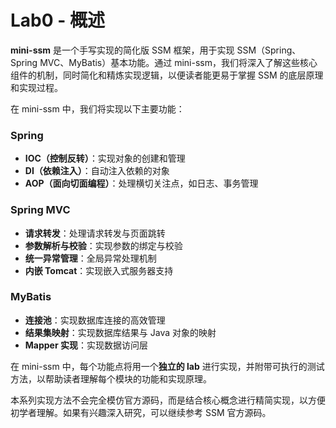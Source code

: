 # Lab0 - 概述

**mini-ssm** 是一个手写实现的简化版 SSM 框架，用于实现 SSM（Spring、Spring MVC、MyBatis）基本功能。通过 mini-ssm，我们将深入了解这些核心组件的机制，同时简化和精炼实现逻辑，以便读者能更易于掌握 SSM 的底层原理和实现过程。

在 mini-ssm 中，我们将实现以下主要功能：

### Spring
- **IOC（控制反转）**：实现对象的创建和管理
- **DI（依赖注入）**：自动注入依赖的对象
- **AOP（面向切面编程）**：处理横切关注点，如日志、事务管理

### Spring MVC
- **请求转发**：处理请求转发与页面跳转
- **参数解析与校验**：实现参数的绑定与校验
- **统一异常管理**：全局异常处理机制
- **内嵌 Tomcat**：实现嵌入式服务器支持

### MyBatis
- **连接池**：实现数据库连接的高效管理
- **结果集映射**：实现数据库结果与 Java 对象的映射
- **Mapper 实现**：实现数据访问层

在 mini-ssm 中，每个功能点将用一个**独立的 lab** 进行实现，并附带可执行的测试方法，以帮助读者理解每个模块的功能和实现原理。

本系列实现方法不会完全模仿官方源码，而是结合核心概念进行精简实现，以方便初学者理解。如果有兴趣深入研究，可以继续参考 SSM 官方源码。
